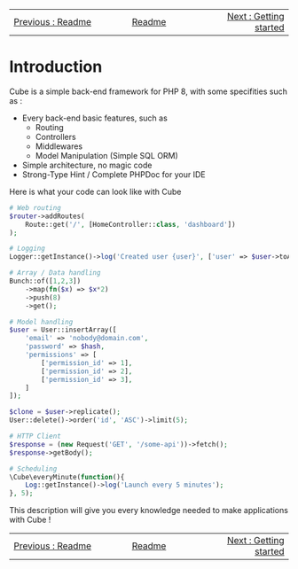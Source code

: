 <!-- menu --><table style='width:100%'><tr><td style='width: 33%'><div style="text-align: left"><a href="./README.md">Previous : Readme</a></div></td><td style='width: 33%; text-align: center'><div style="Center"><a href="./README.md"> Readme</a></div></td><td style='width: 33%'><div style="text-align: right"><a href="./102-getting-started.md">Next : Getting started</a></div></td></tr></table>

# Introduction

Cube is a simple back-end framework for PHP 8, with some specifities such as :
- Every back-end basic features, such as
  - Routing
  - Controllers
  - Middlewares
  - Model Manipulation (Simple SQL ORM)
- Simple architecture, no magic code
- Strong-Type Hint / Complete PHPDoc for your IDE

Here is what your code can look like with Cube

```php
# Web routing
$router->addRoutes(
    Route::get('/', [HomeController::class, 'dashboard'])
);

# Logging
Logger::getInstance()->log('Created user {user}', ['user' => $user->toArray()]);

# Array / Data handling
Bunch::of([1,2,3])
    ->map(fn($x) => $x*2)
    ->push(8)
    ->get();

# Model handling
$user = User::insertArray([
    'email' => 'nobody@domain.com',
    'password' => $hash,
    'permissions' => [
        ['permission_id' => 1],
        ['permission_id' => 2],
        ['permission_id' => 3],
    ]
]);

$clone = $user->replicate();
User::delete()->order('id', 'ASC')->limit(5);

# HTTP Client
$response = (new Request('GET', '/some-api'))->fetch();
$response->getBody();

# Scheduling
\Cube\everyMinute(function(){
    Log::getInstance()->log('Launch every 5 minutes');
}, 5);
```


This description will give you every knowledge needed to make applications with Cube !

<!-- menu --><table style='width:100%'><tr><td style='width: 33%'><div style="text-align: left"><a href="./README.md">Previous : Readme</a></div></td><td style='width: 33%; text-align: center'><div style="Center"><a href="./README.md"> Readme</a></div></td><td style='width: 33%'><div style="text-align: right"><a href="./102-getting-started.md">Next : Getting started</a></div></td></tr></table>
